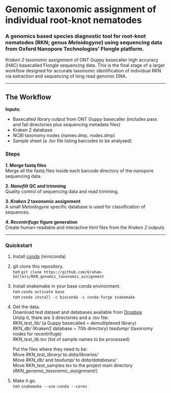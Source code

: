 # Genomic taxonomic assignment of individual root-knot nematodes
### A genomics based species diagnostic tool for root-knot nematodes (RKN; genus *Meloidogyne*) using sequencing data from Oxford Nanopore Technologies' Flongle platform.

*Kraken 2* taxonomic assignment of ONT Guppy basecaller high accuracy (HAC) basecalled Flongle sequencing data. This is the final stage of a larger workflow designed for accurate taxonomic identification of individual RKN via extraction and sequencing of long read genomic DNA.

---

## The Workflow

**Inputs:**  
- Basecalled library output from ONT Guppy basecaller (includes pass and fail directories plus sequencing metadata files)  
- Kraken 2 database
- NCBI taxonomy nodes (names.dmp, nodes.dmp)
- Sample sheet (a .tsv file listing barcodes to be analysed)  

### **Steps**  

**1. Merge fastq files**  
Merge all the fastq files inside each barcode directory of the nanopore sequencing data.  

**2. *Nanofilt* QC and trimming**  
Quality control of sequencing data and read trimming.  

**3. *Kraken 2* taxonomic assignment**  
A small *Meloidogyne* specific database is used for classification of sequences.  

**4. *Recentrifuge* figure generation**  
Create human-readable and interactive html files from the *Kraken 2* outputs

---

### Quickstart

1. Install [conda](https://docs.conda.io/projects/conda/en/latest/user-guide/install/) (miniconda)

2. git clone this repository.  
run `git clone https://github.com/Graham-Sellers/RKN_genomic_taxonomic_assignment`

3. Install snakemake in your base conda environment.  
run `conda activate base`  
run `conda install -c bioconda -c conda-forge snakemake`

4. Get the data.  
Download test dataset and databases available from [Dropbox](https://www.dropbox.com/sh/5izuwb2ks61xbqg/AACzjETDpjWZh-d8R_qxYzWxa?dl=0)  
Unzip it, there are 3 directories and a .tsv file:  
    *RKN_test_lib/* (a Guppy basecalled + demultiplexed library)  
    *RKN_db/* (Kraken2 database ~ 7Gb directory)
    *taxdump/* (taxonomy nodes for recentrifuge)  
    *RKN_test_lib.tsv* (list of sample names to be processed)   
    
    Put the files where they need to be:  
    Move *RKN_test_library/* to *data/libraries/*  
Move *RKN_db/* and *taxdump/* to *data/databases/*  
Move RKN_test_samples.tsv to the project main directory (*RKN_genomic_taxonomic_assignment/*)

5. Make it go.  
run `snakemake --use-conda --cores`

